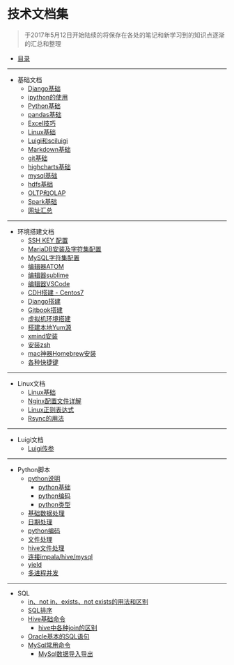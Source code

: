 # 技术文档集
> 于2017年5月12日开始陆续的将保存在各处的笔记和新学习到的知识点逐渐的汇总和整理

* [目录](README.md)

----

* 基础文档
    * [Django基础](base/django.md)
    * [ipython的使用](base/ipython.md)
    * [Python基础](base/Python.md)
    * [pandas基础](base/pandas.md)
    * [Excel技巧](base/Excel.md)
    * [Linux基础](base/Linux.md)
    * [Luigi和sciluigi](base/Luigi.md)
    * [Markdown基础](base/Markdown.md)
    * [git基础](base/git.md)
    * [highcharts基础](base/highcharts.md)
    * [mysql基础](base/mysql.md)
    * [hdfs基础](base/hdfs.md)
    * [OLTP和OLAP](base/OLTP_OLAP.md)
    * [Spark基础](base/Spark.md)
    * [网址汇总](base/website.md)

----
* 环境搭建文档
    * [SSH KEY 配置](install/Conf_ssh.md)
    * [MariaDB安装及字符集配置](install/Conf_MariaDB.md)
    * [MySQL字符集配置](install/Conf_Mysql.md)
    * [编辑器ATOM](install/Editor_Atom.md)
    * [编辑器sublime](install/Editor_SubLime_Text.md)
    * [编辑器VSCode](install/Editor_VS_Code.md)
    * [CDH搭建 - Centos7](install/Install_Cdh_Centos7.md)
    * [Django搭建](install/Install_Django.md)
    * [Gitbook搭建](install/Install_Gitbook.md)
    * [虚拟机环境搭建](install/Install_VirtualBox_Centos7.md)
    * [搭建本地Yum源](install/Install_yum.md)
    * [xmind安装](install/Install_xmind.md)
    * [安装zsh](install/Install_zsh.md)
    * [mac神器Homebrew安装](install/Install_brew.md)
    * [各种快捷键](install/shoutcut_key.md)
    
----
* Linux文档
    * [Linux基础](linux/command.md)
    * [Nginx配置文件详解](linux/Nginx.md)
    * [Linux正则表达式](linux/zhengze.md)
    * [Rsync的用法](linux/rsync.md)

----
* Luigi文档
    * [Luigi传参](luigi/luigi.py)

----
* Python脚本
    * [python说明](python_scripts/README.md)
        * [python基础](python_scripts/common/common.md)
        * [python编码](python_scripts/common/encode.md)
        * [python类型](python_scripts/common/type.md)
    * [基础数据处理](python_scripts/base.py)
    * [日期处理](python_scripts/date.py)
    * [python编码](python_scripts/encode.py)
    * [文件处理](python_scripts/file.py)
    * [hive文件处理](python_scripts/hive_data.py)
    * [连接impala/hive/mysql](python_scripts/sqlalchemy.py)
    * [yield](python_scripts/yield.py)
    * [多进程并发](python_scripts/pool.py)

----
* SQL
    * [in、not in、exists、not exists的用法和区别](sql/in_exist.md)
    * [SQL排序](sql/sql_rank.md)
    * [Hive基础命令](sql/hive_common.md)
        * [hive中各种join的区别](sql/hive_join.md)
    * [Oracle基本的SQL语句](sql/oracle_common.md)
    * [MySql常用命令](sql/mysql_common.md)
        * [MySql数据导入导出](sql/mysqldump.md)
